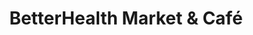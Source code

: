 ---
title: "BetterHealth Market & Café"
url: /ann-arbor/betterhealth-market-and-cafe/
shop: supermarket
---